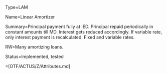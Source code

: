 Type=LAM

Name=Linear Amortizer

Summary=Principal payment fully at IED. Principal repaid periodically in constant amounts till MD. Interest gets reduced accordingly. If variable rate, only interest payment is recalculated. Fixed and variable rates.

RW=Many amortizing loans.

Status=Implemented, tested

=[OTF/ACTUS/Z/Attributes.md]
